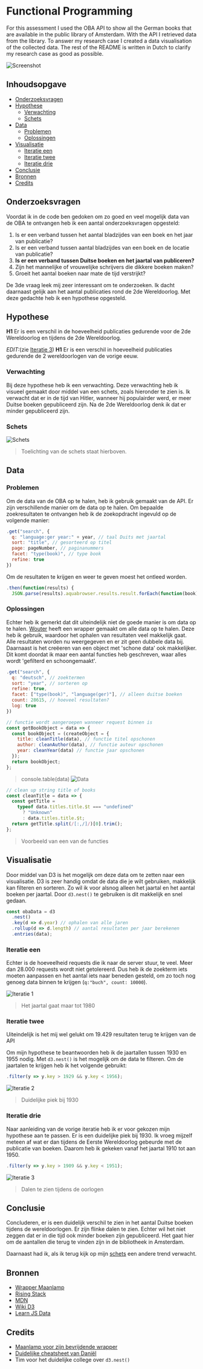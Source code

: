 # Functional Programming

For this assessment I used the OBA API to show all the German books that are available in the public library of Amsterdam. With the API I retrieved data from the library. To answer my research case I created a data visualisation of the collected data. The rest of the README is written in Dutch to clarify my research case as good as possible.

![Screenshot](assets/screenshot.jpg)

## Inhoudsopgave

- [Onderzoeksvragen](#onderzoeksvragen)
- [Hypothese](#hypothese)
  - [Verwachting](#verwachting)
  - [Schets](#schets)
- [Data](#data)
  - [Problemen](#problemen)
  - [Oplossingen](#oplossingen)
- [Visualisatie](#visualisatie)
  - [Iteratie een](#iteratie-een)
  - [Iteratie twee](#iteratie-twee)
  - [Iteratie drie](#iteratie-drie)
- [Conclusie](#conlusie)
- [Bronnen](#bronnen)
- [Credits](#credits)

## Onderzoeksvragen

Voordat ik in de code ben gedoken om zo goed en veel mogelijk data van de OBA te ontvangen heb ik een aantal onderzoeksvragen opgesteld:

1. Is er een verband tussen het aantal bladzijdes van een boek en het jaar van publicatie?
2. Is er een verband tussen aantal bladzijdes van een boek en de locatie van publicatie?
3. **Is er een verband tussen Duitse boeken en het jaartal van publiceren?**
4. Zijn het mannelijke of vrouwelijke schrijvers die dikkere boeken maken?
5. Groeit het aantal boeken naar mate de tijd verstrijkt?

De 3de vraag leek mij zeer interessant om te onderzoeken. Ik dacht daarnaast gelijk aan het aantal publicaties rond de 2de Wereldoorlog. Met deze gedachte heb ik een hypothese opgesteld.

## Hypothese

**H1** Er is een verschil in de hoeveelheid publicaties gedurende voor de 2de Wereldoorlog en tijdens de 2de Wereldoorlog.

_EDIT:_(zie [Iteratie 3](#iteratie-drie))
**H1** Er is een verschil in hoeveelheid publicaties gedurende de 2 wereldoorlogen van de vorige eeuw.

### Verwachting

Bij deze hypothese heb ik een verwachting. Deze verwachting heb ik visueel gemaakt door middel van een schets, zoals hieronder te zien is. Ik verwacht dat er in de tijd van Hitler, wanneer hij populairder werd, er meer Duitse boeken gepubliceerd zijn. Na de 2de Wereldoorlog denk ik dat er minder gepubliceerd zijn.

### Schets

![Schets](assets/readme-sketch-1.jpg)

> Toelichting van de schets staat hierboven.

## Data

### Problemen

Om de data van de OBA op te halen, heb ik gebruik gemaakt van de API. Er zijn verschillende manier om de data op te halen. Om bepaalde zoekresultaten te ontvangen heb ik de zoekopdracht ingevuld op de volgende manier:

```javascript
.get("search", {
  q: "language:ger year:" + year, // taal Duits met jaartal
  sort: "title", // gesorteerd op titel
  page: pageNumber, // paginanummers
  facet: "type(book)", // type book
  refine: true
})
```

Om de resultaten te krijgen en weer te geven moest het ontleed worden.

```javascript
.then(function(results) {
  JSON.parse(results).aquabrowser.results.result.forEach(function(book) {})
```

### Oplossingen

Echter heb ik gemerkt dat dit uiteindelijk niet de goede manier is om data op te halen. [Wouter](https://github.com/maanlamp) heeft een wrapper gemaakt om alle data op te halen. Deze heb ik gebruik, waardoor het ophalen van resultaten veel makkelijk gaat. Alle resultaten worden nu weergegeven en er zit geen dubbele data bij. Daarnaast is het creëeren van een object met 'schone data' ook makkelijker. Dit komt doordat ik maar een aantal functies heb geschreven, waar alles wordt 'gefilterd en schoongemaakt'.

```javascript
.get("search", {
  q: "deutsch", // zoektermen
  sort: "year", // sorteren op
  refine: true,
  facet: ["type(book)", "language(ger)"], // alleen duitse boeken
  count: 28615, // hoeveel resultaten?
  log: true
})
```

```javascript
// functie wordt aangeroepen wanneer request binnen is
const getBookObject = data => {
  const bookObject = (createObject = {
    title: cleanTitle(data), // functie titel opschonen
    author: cleanAuthor(data), // functie auteur opschonen
    year: cleanYear(data) // functie jaar opschonen
  });
  return bookObject;
};
```

> console.table(data)
> ![Data](assets/results.jpg)

```javascript
// clean up string title of books
const cleanTitle = data => {
  const getTitle =
    typeof data.titles.title.$t === "undefined"
      ? "Unknown"
      : data.titles.title.$t;
  return getTitle.split(/[:,/]/)[0].trim();
};
```

> Voorbeeld van een van de functies

## Visualisatie

Door middel van D3 is het mogelijk om deze data om te zetten naar een visualisatie. D3 is zeer handig omdat de data die je wilt gebruiken, makkelijk kan filteren en sorteren. Zo wil ik voor alsnog alleen het jaartal en het aantal boeken per jaartal. Door `d3.nest()` te gebruiken is dit makkelijk en snel gedaan.

```javascript
const obaData = d3
  .nest()
  .key(d => d.year) // ophalen van alle jaren
  .rollup(d => d.length) // aantal resultaten per jaar berekenen
  .entries(data);
```

### Iteratie een

Echter is de hoeveelheid requests die ik naar de server stuur, te veel. Meer dan 28.000 requests wordt niet getolereerd. Dus heb ik de zoekterm iets moeten aanpassen en het aantal iets naar beneden gesteld, om zo toch nog genoeg data binnen te krijgen (`q:"buch", count: 10000`).

![Iteratie 1](assets/iteration_one.jpg)

> Het jaartal gaat maar tot 1980

### Iteratie twee

Uiteindelijk is het mij wel gelukt om 19.429 resultaten terug te krijgen van de API

Om mijn hypothese te beantwoorden heb ik de jaartallen tussen 1930 en 1955 nodig. Met `d3.nest()` is het mogelijk om de data te filteren. Om de jaartalen te krijgen heb ik het volgende gebruikt:

```javascript
.filter(y => y.key > 1929 && y.key < 1956);
```

![Iteratie 2](assets/iteration_two.jpg)

> Duidelijke piek bij 1930

### Iteratie drie

Naar aanleiding van de vorige iteratie heb ik er voor gekozen mijn hypothese aan te passen. Er is een duidelijke piek bij 1930. Ik vroeg mijzelf meteen af wat er dan tijdens de Eerste Wereldoorlog gebeurde met de publicatie van boeken. Daarom heb ik gekeken vanaf het jaartal 1910 tot aan 1950.

```javascript
.filter(y => y.key > 1909 && y.key < 1951);
```

![Iteratie 3](assets/iteration_final.jpg)

> Dalen te zien tijdens de oorlogen

## Conclusie

Concluderen, er is een duidelijk verschil te zien in het aantal Duitse boeken tijdens de wereldoorlogen. Er zijn flinke dalen te zien. Echter wil het niet zeggen dat er in die tijd ook minder boeken zijn gepubliceerd. Het gaat hier om de aantallen die terug te vinden zijn in de bibliotheek in Amsterdam.

Daarnaast had ik, als ik terug kijk op mijn [schets](#schets) een andere trend verwacht.

## Bronnen

- [Wrapper Maanlamp](https://github.com/maanlamp/node-oba-api-wrapper)
- [Rising Stack](https://blog.risingstack.com/d3-js-tutorial-bar-charts-with-javascript/)
- [MDN](https://developer.mozilla.org/en-US/docs/Web/JavaScript)
- [Wiki D3](https://github.com/d3/d3/wiki)
- [Learn JS Data](http://learnjsdata.com/group_data.html)

## Credits

- [Maanlamp voor zijn bevrijdende wrapper](https://github.com/maanlamp)
- [Duidelijke cheatsheet van Daniël](https://github.com/DanielvandeVelde/functional-programming/blob/master/README.md)
- Tim voor het duidelijke college over `d3.nest()`
